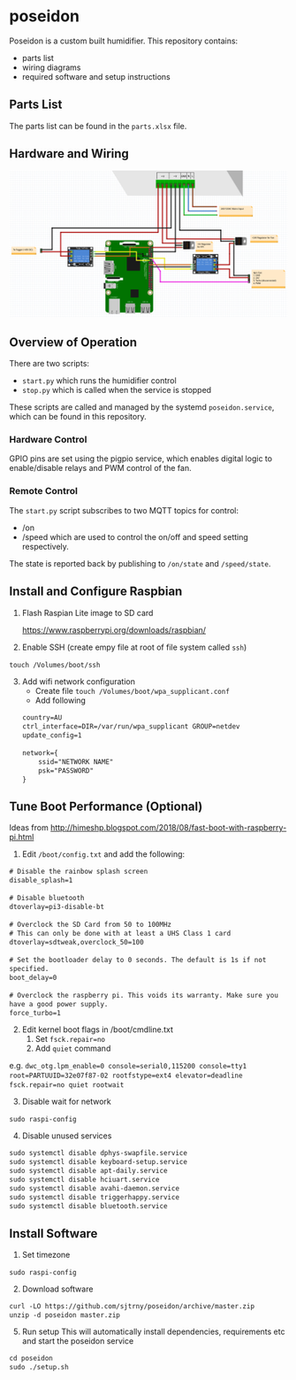# poseidon

Poseidon is a custom built humidifier. This repository contains:
- parts list
- wiring diagrams
- required software and setup instructions

## Parts List

The parts list can be found in the `parts.xlsx` file.

## Hardware and Wiring

<img src="https://raw.githubusercontent.com/sjtrny/poseidon/master/wiring.png" width="800px"/>

## Overview of Operation

There are two scripts:

- `start.py` which runs the humidifier control
- `stop.py` which is called when the service is stopped

These scripts are called and managed by the systemd `poseidon.service`, which can be found in this repository.

### Hardware Control

GPIO pins are set using the pigpio service, which enables digital logic to enable/disable relays and PWM control of the fan.

### Remote Control

The `start.py` script subscribes to two MQTT topics for control:
- /on
- /speed
which are used to control the on/off and speed setting respectively.

The state is reported back by publishing to `/on/state` and `/speed/state`.

## Install and Configure Raspbian

1. Flash Raspian Lite image to SD card

	https://www.raspberrypi.org/downloads/raspbian/
	
2. Enable SSH (create empy file at root of file system called `ssh`)

`touch /Volumes/boot/ssh`

3. Add wifi network configuration
	- Create file
	`touch /Volumes/boot/wpa_supplicant.conf`
	- Add following
    ```
    country=AU
    ctrl_interface=DIR=/var/run/wpa_supplicant GROUP=netdev
    update_config=1

    network={
        ssid="NETWORK NAME"
        psk="PASSWORD"
    }
    ```

## Tune Boot Performance (Optional)

Ideas from http://himeshp.blogspot.com/2018/08/fast-boot-with-raspberry-pi.html

1. Edit `/boot/config.txt` and add the following:

```
# Disable the rainbow splash screen
disable_splash=1

# Disable bluetooth 
dtoverlay=pi3-disable-bt
 
# Overclock the SD Card from 50 to 100MHz
# This can only be done with at least a UHS Class 1 card 
dtoverlay=sdtweak,overclock_50=100
 
# Set the bootloader delay to 0 seconds. The default is 1s if not specified. 
boot_delay=0

# Overclock the raspberry pi. This voids its warranty. Make sure you have a good power supply.
force_turbo=1
```

2. Edit kernel boot flags in /boot/cmdline.txt
	1. Set `fsck.repair=no`
	2. Add `quiet` command

e.g. `dwc_otg.lpm_enable=0 console=serial0,115200 console=tty1 root=PARTUUID=32e07f87-02 rootfstype=ext4 elevator=deadline fsck.repair=no quiet rootwait`

3. Disable wait for network

``sudo raspi-config``

4. Disable unused services

```
sudo systemctl disable dphys-swapfile.service
sudo systemctl disable keyboard-setup.service
sudo systemctl disable apt-daily.service
sudo systemctl disable hciuart.service
sudo systemctl disable avahi-daemon.service
sudo systemctl disable triggerhappy.service
sudo systemctl disable bluetooth.service
```

## Install Software

1. Set timezone

`sudo raspi-config`

2. Download software
```
curl -LO https://github.com/sjtrny/poseidon/archive/master.zip
unzip -d poseidon master.zip
```
5. Run setup
This will automatically install dependencies, requirements etc and start the poseidon service
```
cd poseidon
sudo ./setup.sh
```
